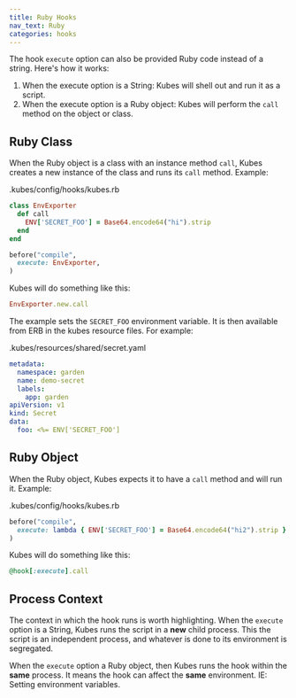 ```yaml
---
title: Ruby Hooks
nav_text: Ruby
categories: hooks
---
```


The hook `execute` option can also be provided Ruby code instead of a string.  Here's how it works:

1. When the execute option is a String: Kubes will shell out and run it as a script.
2. When the execute option is a Ruby object: Kubes will perform the `call` method on the object or class.

## Ruby Class

When the Ruby object is a class with an instance method `call`, Kubes creates a new instance of the class and runs its `call` method.  Example:

.kubes/config/hooks/kubes.rb

```ruby
class EnvExporter
  def call
    ENV['SECRET_FOO'] = Base64.encode64("hi").strip
  end
end

before("compile",
  execute: EnvExporter,
)
```

Kubes will do something like this:

```ruby
EnvExporter.new.call
```

The example sets the `SECRET_FOO` environment variable. It is then available from ERB in the kubes resource files. For example:

.kubes/resources/shared/secret.yaml

```yaml
metadata:
  namespace: garden
  name: demo-secret
  labels:
    app: garden
apiVersion: v1
kind: Secret
data:
  foo: <%= ENV['SECRET_FOO']
```

## Ruby Object

When the Ruby object, Kubes expects it to have a `call` method and will run it.  Example:

.kubes/config/hooks/kubes.rb

```ruby
before("compile",
  execute: lambda { ENV['SECRET_FOO'] = Base64.encode64("hi2").strip }
)
```

Kubes will do something like this:

```ruby
@hook[:execute].call
```

## Process Context

The context in which the hook runs is worth highlighting. When the `execute` option is a String, Kubes runs the script in a **new** child process. This the script is an independent process, and whatever is done to its environment is segregated.

When the `execute` option a Ruby object, then Kubes runs the hook within the **same** process. It means the hook can affect the **same** environment. IE: Setting environment variables.
